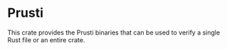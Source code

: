# Prusti

This crate provides the Prusti binaries that can be used to verify a single Rust file or an entire crate.
